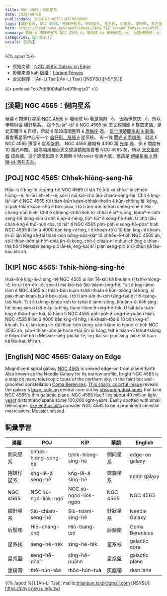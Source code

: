 ```yaml
---
title: NGC 4565：側向星系
date: 2024-06-06
publishdate: 2024-06-06T11:45:00+0800
tags: [繡針星系, NGC 4565, 捲螺仔星系, 側向星系, 星系核, 后鬃座, 塗粉帶, 星系盤]
hero: https://apod.nasa.gov/apod/image/2406/278_lorand_fenyes_ngc4565_1024.jpg
summary: 華麗 ê 捲螺仔星系 NGC 4565 ùi 咱地球 kā 看是側向--ê。 因為伊狹狹--ê，所以伊嘛叫做 繡針星系。
categories: [podcast]
vocals: [阿錕]
---
```


{{% apod %}}

- 原始文章：[NGC 4565: Galaxy on Edge](https://apod.nasa.gov/apod/ap240606.html)
- 影像來源 kah [版權][copyright]：[Lóránd Fényes](https://fenyeslorand.hu/en/)
- 台文翻譯：[An-Li Tsai][An-Li Tsai] ([NSYSU][NSYSU])

{{< podcast "clx7tj6800jfq01xd915ngtz0" >}}

## [漢羅] NGC 4565：側向星系
華麗 ê 捲螺仔星系 [NGC 4565][NGC 4565] ùi 咱地球 kā 看是側向--ê。
因為伊狹狹--ê，所以伊嘛叫做 繡針星系。
這个光-iàⁿ-iàⁿ ê NGC 4565 tùi 天文觀測團 ê 群眾來講，是北天關注 ê 目標，伊就 tī 暗暗毋閣整齊 ê [后鬃座][Coma Berenices] 遐。
[這个清楚閣多彩 ê 影像][This sharp, colorful image]，看會著星系中心有一个 [盒仔形、脹脹 ê][boxy, bulging] 星系核。
有一條 [閘光 ê 塗粉帶][obscuring dust lanes]，就迒 tī NGC 4565 薄薄 ê 星系盤遐。
NGC 4565 離咱有 4000 萬 [光年][light-years] 遠，伊 ê 闊度有 10 萬光年闊。
因為咱用細台天文望遠鏡就揣會著 NGC 4565 矣，所以 [天文愛好者][sky enthusiasts] 認為講，這个遮爾出眾 ê 天體無 tī Messier 星表內底，應該是 [伊編星表 ê 時陣 kā 落勾去矣][Messier missed]。

## [POJ] NGC 4565: Chhek-hiòng-seng-hē
Hôa-lē ê kńg-lê-á seng-hē NGC 4565 ùi lán Tē-kiû kā khòaⁿ sī chhek-hiòng--ê.
In-ūi i e̍h-e̍h--ê, só͘-í i mā kiò-chò Siù-chiam-seng-hē.
Chit ê kng-iàⁿ-iàⁿ ê NGC 4565 tùi thian-bûn koan-chhek-thoân ê kûn-chiòng lâi kóng, sī pak-thian koan-chù ê bo̍k-piau, i tō tī àm-àm m̄-koh chéng-chê ê Hiō-chang-chō hiah.
Chit ê chheng-chhó͘ koh to-chhái ê iáⁿ-siōng, khòaⁿ-ē-tio̍h seng-hē tiong-sim ū chi̍t ê a̍p-á-hêng, tiùⁿ-tiùⁿ ê seng-hē-he̍k.
Ū chi̍t tiâu cha̍h-kng ê thô͘-hún-tòa, tō hāⁿ tī NGC 4565 po̍h-po̍h ê seng-hē-pôaⁿ hiah.
NGC 4565 lî lán ū 4000 bān kng-nî hn̄g, i ê khoah-tō͘ ū 10 bān kng-nî khoah.
In-ūi lán iōng sè-tâi thian-bûn bōng-oán-kiàⁿ tō chhōe-ē-tio̍h NGC 4565 ah, só͘-í thian-bûn ài-hòⁿ-chiá jīn-ûi kóng, chit ê chiah-nī chhut-chiòng ê thian-thé bô tī Messier seng-pió lāi-té, èng-kai sī i pian seng-pió ê sî-chūn kā làu-kau khì ah.

## [KIP] NGC 4565: Tshik-hiòng-sing-hē
Huâ-lē ê kńg-lê-á sing-hē NGC 4565 uì lán Tē-kiû kā khuànn sī tshik-hiòng--ê.
In-uī i e̍h-e̍h--ê, sóo-í i mā kiò-tsò Siù-tsiam-sing-hē.
Tsit ê kng-iànn-iànn ê NGC 4565 tuì thian-bûn kuan-tshik-thuân ê kûn-tsiòng lâi kóng, sī pak-thian kuan-tsù ê bo̍k-piau, i tō tī àm-àm m̄-koh tsíng-tsê ê Hiō-tsang-tsō hiah.
Tsit ê tshing-tshóo koh to-tshái ê iánn-siōng, khuànn-ē-tio̍h sing-hē tiong-sim ū tsi̍t ê a̍p-á-hîng, tiùnn-tiùnn ê sing-hē-hi̍k.
Ū tsi̍t tiâu tsa̍h-kng ê thôo-hún-tuà, tō hānn tī NGC 4565 po̍h-po̍h ê sing-hē-puânn hiah.
NGC 4565 lî lán ū 4000 bān kng-nî hn̄g, i ê khuah-tōo ū 10 bān kng-nî khuah.
In-uī lán iōng sè-tâi thian-bûn bōng-uán-kiànn tō tshuē-ē-tio̍h NGC 4565 ah, sóo-í thian-bûn ài-hònn-tsiá jīn-uî kóng, tsit ê tsiah-nī tshut-tsiòng ê thian-thé bô tī Messier sing-pió lāi-té, ìng-kai sī i pian sing-pió ê sî-tsūn kā làu-kau khì ah.

## [English] NGC 4565: Galaxy on Edge
Magnificent spiral galaxy [NGC 4565][NGC 4565] is viewed edge-on from planet Earth.
Also known as the Needle Galaxy for its narrow profile, bright NGC 4565 is a stop on many telescopic tours of the northern sky, in the faint but well-groomed constellation [Coma Berenices][Coma Berenices].
[This sharp, colorful image][This sharp, colorful image] reveals the galaxy's [boxy, bulging][boxy, bulging] central core cut by [obscuring dust lanes][obscuring dust lanes] that lace NGC 4565's thin galactic plane.
NGC 4565 itself lies about 40 million [light-years][light-years] distant and spans some 100,000 light-years.
Easily spotted with small telescopes, [sky enthusiasts][sky enthusiasts] consider NGC 4565 to be a prominent celestial masterpiece [Messier missed][Messier missed].

## 詞彙學習

|漢羅|POJ|KIP|華語|English|
|-|-|-|-|-|
|側向星系|chhek-hiòng-seng-hē|tshik-hiòng-sing-hē|側向星系|edge-on galaxy|
|捲螺仔星系|kńg-lê-á seng-hē|kńg-lê-á sing-hē|螺旋星系|spiral galaxy|
|NGC 4565|NGC sù-ngó͘-lio̍k-ngó͘|NGC sù-ngóo-lio̍k-ngóo|NGC 4565|NGC 4565|
|繡針星系|Siù-chiam-seng-hē|Siù-tsiam-sing-hē|針狀星系|Needle Galaxy|
|后鬃座|Hiō-chang-chō|Hiō-tsang-tsō|后髮座|Coma Berenices|
|星系核|seng-hē-he̍k|sing-hē-hi̍k|星系核|galactic core|
|星系盤|seng-hē-pôaⁿ|sing-hē-puânn|星系盤|galactic plane|
|塗粉帶|thô͘-hún-tòa|thôo-hún-tuà|灰塵帶|dust lane|

{{% /apod %}}
[An-Li Tsai]: mailto:thianbun.taigi@gmail.com
[NSYSU]: https://phys.nsysu.edu.tw/

[copyright]: https://apod.nasa.gov/apod/fap/lib/about_apod.html#srapply
[License3]: https://creativecommons.org/licenses/by/3.0/
[License2]:https://creativecommons.org/licenses/by-nc-nd/2.0/

[NGC 4565]:http://www.messier.seds.org/xtra/ngc/n4565.html
[Coma Berenices]:http://www.dibonsmith.com/com_con.htm
[This sharp, colorful image]:https://fenyeslorand.hu/a-tu-galaxis/
[boxy, bulging]:https://arxiv.org/abs/1810.10073
[obscuring dust lanes]:https://www.nasa.gov/mission_pages/hubble/science/needle-edge.html
[light-years]:http://chandra.harvard.edu/photo/cosmic_distance.html
[sky enthusiasts]:http://www.cloudynights.com/item.php?item_id=1059
[Messier missed]:https://apod.nasa.gov/apod/ap080419.html
